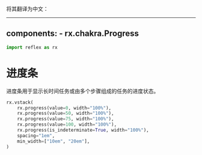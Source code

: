 将其翻译为中文：

---
components:
    - rx.chakra.Progress
---

```python exec
import reflex as rx
```

# 进度条

进度条用于显示长时间任务或由多个步骤组成的任务的进度状态。

```python demo
rx.vstack(
    rx.progress(value=0, width="100%"),
    rx.progress(value=50, width="100%"),
    rx.progress(value=75, width="100%"),
    rx.progress(value=100, width="100%"),
    rx.progress(is_indeterminate=True, width="100%"),
    spacing="1em",
    min_width=["10em", "20em"],
)
```

